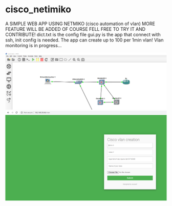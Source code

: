 # cisco_netimiko
A SIMPLE WEB APP USING NETMIKO (cisco automation of vlan) MORE FEATURE WILL BE ADDED OF COURSE FELL FREE TO TRY IT AND CONTRIBUTE!
dict.txt is the config file 
gui.py is the app that connect with ssh, init config is needed. The app can create up to 100 per 1min vlan!
Vlan monitoring is in progress... 



![ScreenShot](network_shema.PNG)
![ScreenShot](web_interface.PNG)
